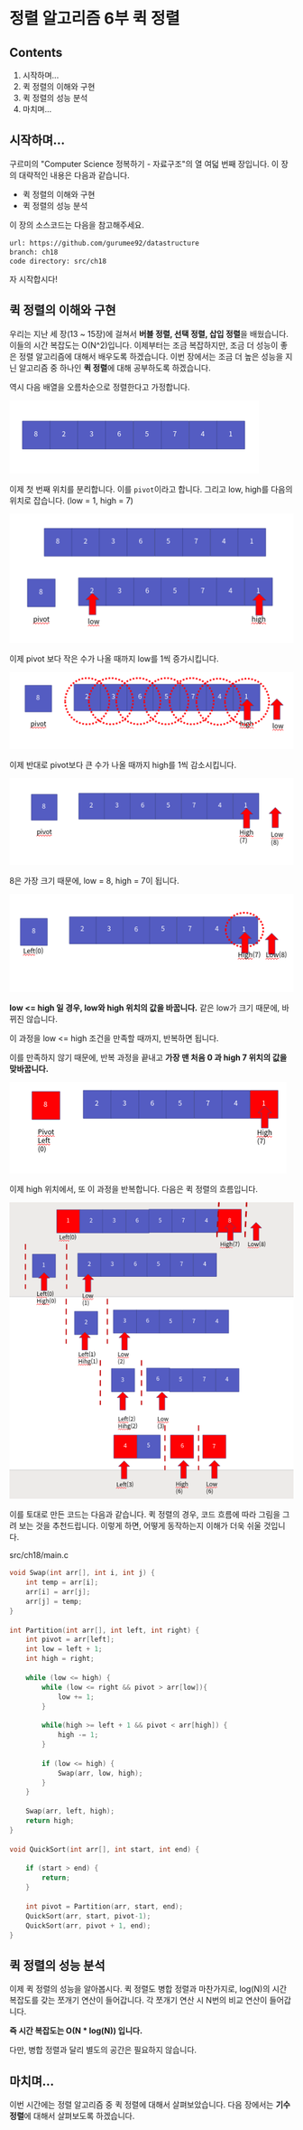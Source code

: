 정렬 알고리즘 6부 퀵 정렬
==================

Contents
-------------------

1. 시작하며...
2. 퀵 정렬의 이해와 구현
3. 퀵 정렬의 성능 분석
4. 마치며...


## 시작하며...

구르미의 "Computer Science 정복하기 - 자료구조"의 열 여덟 번째 장입니다. 이 장의 대략적인 내용은 다음과 같습니다. 

* 퀵 정렬의 이해와 구현
* 퀵 정렬의 성능 분석

이 장의 소스코드는 다음을 참고해주세요.

    url: https://github.com/gurumee92/datastructure 
    branch: ch18
    code directory: src/ch18

자 시작합시다!


## 퀵 정렬의 이해와 구현

우리는 지난 세 장(13 ~ 15장)에 걸쳐서 **버블 정렬, 선택 정렬, 삽입 정렬**을 배웠습니다. 이들의 시간 복잡도는 O(N^2)입니다. 이제부터는 조금 복잡하지만, 조금 더 성능이 좋은 정렬 알고리즘에 대해서 배우도록 하겠습니다. 이번 장에서는 조금 더 높은 성능을 지닌 알고리즘 중 하나인 **퀵 정렬**에 대해 공부하도록 하겠습니다. 

역시 다음 배열을 오름차순으로 정렬한다고 가정합니다.

![퀵 정렬 1](../images/ch18/qs1.png)

이제 첫 번째 위치를 분리합니다. 이를 `pivot`이라고 합니다. 그리고 low, high를 다음의 위치로 잡습니다. (low = 1, high = 7)

![퀵 정렬 2](../images/ch18/qs2.png)

이제 pivot 보다 작은 수가 나올 때까지 low를 1씩 증가시킵니다.

![퀵 정렬 3](../images/ch18/qs3.png)

이제 반대로 pivot보다 큰 수가 나올 때까지 high를 1씩 감소시킵니다. 

![퀵 정렬 4](../images/ch18/qs4.png)

8은 가장 크기 때문에, low = 8, high = 7이 됩니다.

![퀵 정렬 5](../images/ch18/qs5.png)

**low <= high 일 경우, low와 high 위치의 값을 바꿉니다.** 같은 low가 크기 때문에, 바뀌진 않습니다.

이 과정을 low <= high 조건을 만족할 때까지, 반복하면 됩니다. 

이를 만족하지 않기 때문에, 반복 과정을 끝내고 **가장 맨 처음 0 과 high 7 위치의 값을 맞바꿉니다.**

![퀵 정렬 6](../images/ch18/qs6.png)


이제 high 위치에서, 또 이 과정을 반복합니다. 다음은 퀵 정렬의 흐름입니다.

![퀵 정렬 7](../images/ch18/qs7.png)

이를 토대로 만든 코드는 다음과 같습니다. 퀵 정렬의 경우, 코드 흐름에 따라 그림을 그려 보는 것을 추천드립니다. 이렇게 하면, 어떻게 동작하는지 이해가 더욱 쉬울 것입니다.

src/ch18/main.c
```c
void Swap(int arr[], int i, int j) {
    int temp = arr[i];
    arr[i] = arr[j];
    arr[j] = temp;
}

int Partition(int arr[], int left, int right) {
    int pivot = arr[left];
    int low = left + 1;
    int high = right;

    while (low <= high) {
        while (low <= right && pivot > arr[low]){
            low += 1;
        }

        while(high >= left + 1 && pivot < arr[high]) {
            high -= 1;
        }

        if (low <= high) {
            Swap(arr, low, high);
        }
    }

    Swap(arr, left, high);
    return high;
}

void QuickSort(int arr[], int start, int end) {

    if (start > end) {
        return;
    }

    int pivot = Partition(arr, start, end);
    QuickSort(arr, start, pivot-1);
    QuickSort(arr, pivot + 1, end);
}
```


## 퀵 정렬의 성능 분석

이제 퀵 정렬의 성능을 알아봅시다. 퀵 정렬도 병합 정렬과 마찬가지로, log(N)의 시간 복잡도를 갖는 쪼개기 연산이 들어갑니다. 각 쪼개기 연산 시 N번의 비교 연산이 들어갑니다.

**즉 시간 복잡도는 O(N * log(N)) 입니다.**

다만, 병합 정렬과 달리 별도의 공간은 필요하지 않습니다.


## 마치며...

이번 시간에는 정렬 알고리즘 중 퀵 정렬에 대해서 살펴보았습니다. 다음 장에서는 **기수 정렬**에 대해서 살펴보도록 하겠습니다.
